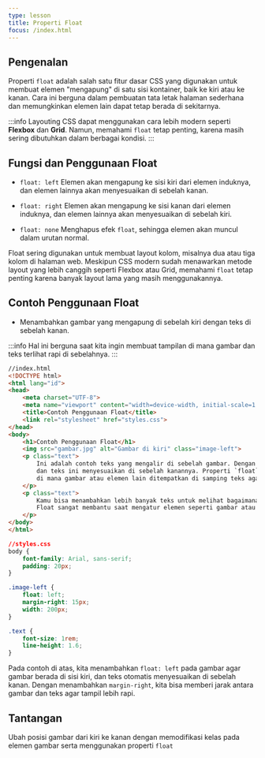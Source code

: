 ```yaml
---
type: lesson
title: Properti Float
focus: /index.html
---
```


## Pengenalan

Properti `float` adalah salah satu fitur dasar CSS yang digunakan untuk membuat elemen "mengapung" di satu sisi kontainer, baik ke kiri atau ke kanan. Cara ini berguna dalam pembuatan tata letak halaman sederhana dan memungkinkan elemen lain dapat tetap berada di sekitarnya.

:::info
Layouting CSS dapat menggunakan cara lebih modern seperti **Flexbox** dan **Grid**. Namun, memahami `float` tetap penting, karena masih sering dibutuhkan dalam berbagai kondisi.
:::

## Fungsi dan Penggunaan Float

- `float: left`
Elemen akan mengapung ke sisi kiri dari elemen induknya, dan elemen lainnya akan menyesuaikan di sebelah kanan.

- `float: right`
Elemen akan mengapung ke sisi kanan dari elemen induknya, dan elemen lainnya akan menyesuaikan di sebelah kiri.

- `float: none`
Menghapus efek `float`, sehingga elemen akan muncul dalam urutan normal.

Float sering digunakan untuk membuat layout kolom, misalnya dua atau tiga kolom di halaman web. Meskipun CSS modern sudah menawarkan metode layout yang lebih canggih seperti Flexbox atau Grid, memahami `float` tetap penting karena banyak layout lama yang masih menggunakannya.

## Contoh Penggunaan Float

- Menambahkan gambar yang mengapung di sebelah kiri dengan teks di sebelah kanan.

:::info
Hal ini berguna saat kita ingin membuat tampilan di mana gambar dan teks terlihat rapi di sebelahnya.
:::

```html
//index.html
<!DOCTYPE html>
<html lang="id">
<head>
    <meta charset="UTF-8">
    <meta name="viewport" content="width=device-width, initial-scale=1.0">
    <title>Contoh Penggunaan Float</title>
    <link rel="stylesheet" href="styles.css">
</head>
<body>
    <h1>Contoh Penggunaan Float</h1>
    <img src="gambar.jpg" alt="Gambar di kiri" class="image-left">
    <p class="text">
        Ini adalah contoh teks yang mengalir di sebelah gambar. Dengan properti `float`, gambar mengapung di sebelah kiri,
        dan teks ini menyesuaikan di sebelah kanannya. Properti `float` sering digunakan untuk tata letak sederhana
        di mana gambar atau elemen lain ditempatkan di samping teks agar halaman terlihat lebih terstruktur dan menarik.
    </p>
    <p class="text">
        Kamu bisa menambahkan lebih banyak teks untuk melihat bagaimana teks ini terus mengalir di sebelah kanan gambar.
        Float sangat membantu saat mengatur elemen seperti gambar atau ikon agar berada di satu sisi dan konten di sisi lainnya.
    </p>
</body>
</html>
```

```css
//styles.css
body {
    font-family: Arial, sans-serif;
    padding: 20px;
}

.image-left {
    float: left;
    margin-right: 15px;
    width: 200px;
}

.text {
    font-size: 1rem;
    line-height: 1.6;
}
```

Pada contoh di atas, kita menambahkan  `float: left` pada gambar agar gambar berada di sisi kiri, dan teks otomatis menyesuaikan di sebelah kanan. Dengan menambahkan `margin-right`, kita bisa memberi jarak antara gambar dan teks agar tampil lebih rapi.

## Tantangan

Ubah posisi gambar dari kiri ke kanan dengan memodifikasi kelas pada elemen gambar serta menggunakan properti `float`
